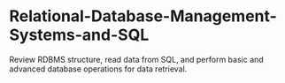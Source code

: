 # Relational-Database-Management-Systems-and-SQL
Review RDBMS structure, read data from SQL, and perform basic and advanced database operations for data retrieval.
